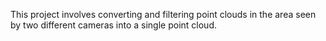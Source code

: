 
This project involves converting and filtering point clouds in the area seen by two different cameras into a single point cloud.
 
